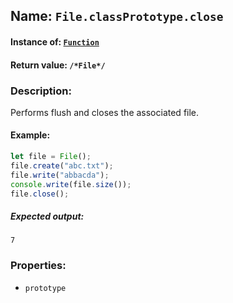 ## Name: `File.classPrototype.close`

#### Instance of: [`Function`](Function.md)

#### Return value: `/*File*/`

### Description:

Performs flush and closes the associated file.

#### Example:

```js
let file = File();
file.create("abc.txt");
file.write("abbacda");
console.write(file.size());
file.close();
```

##### Expected output:

```
7
```

### Properties:

- `prototype`


